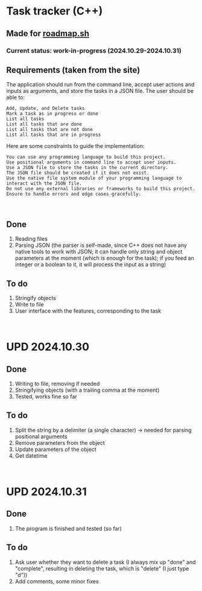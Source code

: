 # Task tracker (C++)
## Made for [roadmap.sh](https://roadmap.sh/projects/task-tracker)
### Current status: work-in-progress (2024.10.29-2024.10.31)
## Requirements (taken from the site)
The application should run from the command line, accept user actions and inputs as arguments, and store the tasks in a JSON file. The user should be able to:

    Add, Update, and Delete tasks
    Mark a task as in progress or done
    List all tasks
    List all tasks that are done
    List all tasks that are not done
    List all tasks that are in progress

Here are some constraints to guide the implementation:

    You can use any programming language to build this project.
    Use positional arguments in command line to accept user inputs.
    Use a JSON file to store the tasks in the current directory.
    The JSON file should be created if it does not exist.
    Use the native file system module of your programming language to interact with the JSON file.
    Do not use any external libraries or frameworks to build this project.
    Ensure to handle errors and edge cases gracefully.
<br>

## Done
1. Reading files
1. Parsing JSON (the parser is self-made, since C++ does not have any native tools to work with JSON; it can handle only string and object parameters at the moment (which is enough for the task); if you feed an integer or a boolean to it, it will process the input as a string)
## To do
1. Stringify objects
1. Write to file
1. User interface with the features, corresponding to the task
<br>

# UPD 2024.10.30
## Done
1. Writing to file, removing if needed
1. Stringifying objects (with a trailing comma at the moment)
1. Tested, works fine so far
## To do
1. Split the string by a delimiter (a single character) -> needed for parsing positional arguments
1. Remove parameters from the object
1. Update parameters of the object
1. Get datetime
<br>

# UPD 2024.10.31
## Done
1. The program is finished and tested (so far)
## To do
1. Ask user whether they want to delete a task (I always mix up "done" and "complete", resulting in deleting the task, which is "delete" (I just type "d"))
1. Add comments, some minor fixes